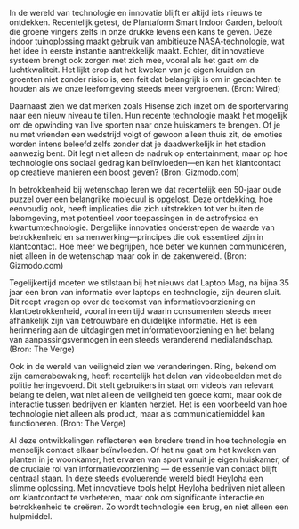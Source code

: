 In de wereld van technologie en innovatie blijft er altijd iets nieuws te ontdekken. Recentelijk getest, de Plantaform Smart Indoor Garden, belooft die groene vingers zelfs in onze drukke levens een kans te geven. Deze indoor tuinoplossing maakt gebruik van ambitieuze NASA-technologie, wat het idee in eerste instantie aantrekkelijk maakt. Echter, dit innovatieve systeem brengt ook zorgen met zich mee, vooral als het gaat om de luchtkwaliteit. Het lijkt erop dat het kweken van je eigen kruiden en groenten niet zonder risico is, een feit dat belangrijk is om in gedachten te houden als we onze leefomgeving steeds meer vergroenen. (Bron: Wired)

Daarnaast zien we dat merken zoals Hisense zich inzet om de sportervaring naar een nieuw niveau te tillen. Hun recente technologie maakt het mogelijk om de opwinding van live sporten naar onze huiskamers te brengen. Of je nu met vrienden een wedstrijd volgt of gewoon alleen thuis zit, de emoties worden intens beleefd zelfs zonder dat je daadwerkelijk in het stadion aanwezig bent. Dit legt niet alleen de nadruk op entertainment, maar op hoe technologie ons sociaal gedrag kan beïnvloeden—en kan het klantcontact op creatieve manieren een boost geven? (Bron: Gizmodo.com)

In betrokkenheid bij wetenschap leren we dat recentelijk een 50-jaar oude puzzel over een belangrijke molecuul is opgelost. Deze ontdekking, hoe eenvoudig ook, heeft implicaties die zich uitstrekken tot ver buiten de labomgeving, met potentieel voor toepassingen in de astrofysica en kwantumtechnologie. Dergelijke innovaties onderstrepen de waarde van betrokkenheid en samenwerking—principes die ook essentieel zijn in klantcontact. Hoe meer we begrijpen, hoe beter we kunnen communiceren, niet alleen in de wetenschap maar ook in de zakenwereld. (Bron: Gizmodo.com)

Tegelijkertijd moeten we stilstaan bij het nieuws dat Laptop Mag, na bijna 35 jaar een bron van informatie over laptops en technologie, zijn deuren sluit. Dit roept vragen op over de toekomst van informatievoorziening en klantbetrokkenheid, vooral in een tijd waarin consumenten steeds meer afhankelijk zijn van betrouwbare en duidelijke informatie. Het is een herinnering aan de uitdagingen met informatievoorziening en het belang van aanpassingsvermogen in een steeds veranderend medialandschap. (Bron: The Verge)

Ook in de wereld van veiligheid zien we veranderingen. Ring, bekend om zijn camerabewaking, heeft recentelijk het delen van videobeelden met de politie heringevoerd. Dit stelt gebruikers in staat om video’s van relevant belang te delen, wat niet alleen de veiligheid ten goede komt, maar ook de interactie tussen bedrijven en klanten herziet. Het is een voorbeeld van hoe technologie niet alleen als product, maar als communicatiemiddel kan functioneren. (Bron: The Verge)

Al deze ontwikkelingen reflecteren een bredere trend in hoe technologie en menselijk contact elkaar beïnvloeden. Of het nu gaat om het kweken van planten in je woonkamer, het ervaren van sport vanuit je eigen huiskamer, of de cruciale rol van informatievoorziening — de essentie van contact blijft centraal staan. In deze steeds evoluerende wereld biedt Heyloha een slimme oplossing. Met innovatieve tools helpt Heyloha bedrijven niet alleen om klantcontact te verbeteren, maar ook om significante interactie en betrokkenheid te creëren. Zo wordt technologie een brug, en niet alleen een hulpmiddel.